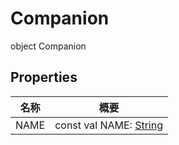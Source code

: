 # Companion


object Companion

## Properties

| 名称 | 概要 |
|---|---|
| NAME | const val NAME: [String](https://kotlinlang.org/api/latest/jvm/stdlib/kotlin/-string/index.html) |
